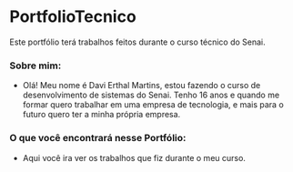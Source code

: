 # PortfolioTecnico
Este portfólio terá trabalhos feitos durante o curso técnico do Senai.
###  **Sobre mim**:
* Olá! Meu nome é Davi Erthal Martins, estou fazendo o curso de desenvolvimento de sistemas do Senai. Tenho 16 anos e quando me formar quero trabalhar em uma empresa de tecnologia, e mais para o futuro quero ter a minha própria empresa.
###  **O que você encontrará nesse Portfólio**:
* Aqui você ira ver os trabalhos que fiz durante o meu curso.
